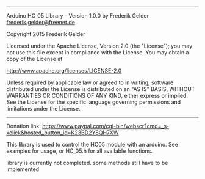 ********************************************************************************************
Arduino HC_05 Library - Version 1.0.0
by Frederik Gelder <frederik.gelder@freenet.de>

Copyright 2015 Frederik Gelder

Licensed under the Apache License, Version 2.0 (the "License");
you may not use this file except in compliance with the License.
You may obtain a copy of the License at

http://www.apache.org/licenses/LICENSE-2.0

Unless required by applicable law or agreed to in writing, software
distributed under the License is distributed on an "AS IS" BASIS,
WITHOUT WARRANTIES OR CONDITIONS OF ANY KIND, either express or implied.
See the License for the specific language governing permissions and
limitations under the License.
********************************************************************************************


Donation link:
https://www.paypal.com/cgi-bin/webscr?cmd=_s-xclick&hosted_button_id=K23BD2Y8QH7XW

 
This library is used to control the HC05 module with an arduino.
See examples for usage, or HC_05.h for all available functions.

library is currently not completed. some methods still have to be implemented
